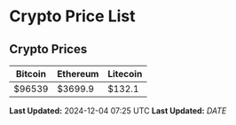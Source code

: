 # Crypto Price List

## Crypto Prices
| Bitcoin | Ethereum | Litecoin |
| ------- | -------- | -------- |
| $96539 | $3699.9 | $132.1 |
**Last Updated:** 2024-12-04 07:25 UTC
**Last Updated:** $DATE$
